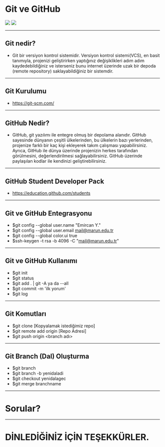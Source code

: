 # Git ve GitHub
![](/img/git.png)
![](/img/github.png)

---

## Git nedir?
- Git bir versiyon kontrol sistemidir.  Versiyon kontrol sistemi(VCS), en basit tanımıyla, projenizi geliştirirken yaptığınız değişiklikleri adım adım kaydedebildiğiniz ve isterseniz bunu internet üzerinde uzak bir depoda (remote repository) saklayabildiğiniz bir sistemdir. 

---

## Git Kurulumu

- https://git-scm.com/

---

## GitHub Nedir?

- GitHub, git yazılımı ile entegre olmuş bir depolama alanıdır. GitHub sayesinde dünyanın çeşitli ülkelerinden, bu ülkelerin bazı yerlerinden, projenize farklı bir kaç kişi ekleyerek takım çalışması yapabilirsiniz. Ayrıca, GitHub ile dünya üzerinde projenizin herkes tarafından görülmesini, değerlendirilmesi sağlayabilirsiniz. GitHub üzerinde paylaşılan kodlar ile kendinizi geliştirebilirsiniz.


---

## GitHub Student Developer Pack

- https://education.github.com/students

---

## Git ve GitHub Entegrasyonu

- $git config --global user.name "Emircan Y."
- $git config --global user.email mail@marun.edu.tr
- $git config --global color.ui true
- $ssh-keygen -t rsa -b 4096 -C "mail@marun.edu.tr"

---

## Git ve GitHub Kullanımı

- $git init
- $git status
- $git add . | git -A ya da --all
- $git commit -m 'ilk yorum' 
- $git log


---

## Git Komutları
- $git clone [Kopyalamak istediğimiz repo]
- $git remote add origin [Repo Adresi]
- $git push origin <branch adı>

---

## Git Branch (Dal) Oluşturma
- $git branch 
- $git branch -b yenidaladi
- $git checkout yenidalagec
- $git merge branchname
---

# Sorular?

---

# DİNLEDİĞİNİZ İÇİN TEŞEKKÜRLER.